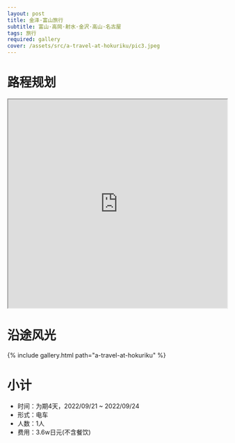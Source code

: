 ```yaml
---
layout: post
title: 金泽·富山旅行
subtitle: 富山·高岡·射水·金沢·高山·名古屋
tags: 旅行
required: gallery
cover: /assets/src/a-travel-at-hokuriku/pic3.jpeg
---
```


# 路程规划

<iframe src="https://www.google.com/maps/d/embed?mid=19sdbWbBazi_OwawTevDZ85ELOa55hzk&ehbc=2E312F" width="100%" height="480"></iframe>

# 沿途风光

{% include gallery.html path="a-travel-at-hokuriku" %}

# 小计

- 时间：为期4天，2022/09/21 ~ 2022/09/24
- 形式：电车
- 人数：1人
- 费用：3.6w日元(不含餐饮)
